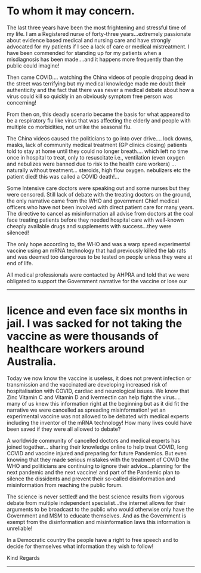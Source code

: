 # To whom it may concern.

 The last three years have been the most frightening and stressful time of my life. I am a Registered nurse of forty-three years…extremely passionate about evidence based medical and nursing care and have strongly advocated for my patients if I see a lack of care or medical mistreatment. I have been commended for standing up for my patients when a misdiagnosis has been made….and it happens more frequently than the public could imagine!

 Then came COVID…. watching the China videos of people dropping dead in the street was terrifying but my medical knowledge made me doubt their authenticity and the fact that there was never a medical debate about how a virus could kill so quickly in an obviously symptom free person was concerning!

 From then on, this deadly scenario became the basis for what appeared to be a respiratory flu like virus that was affecting the elderly and people with multiple co morbidities, not unlike the seasonal flu.

 The China videos caused the politicians to go into over drive…. lock downs, masks, lack of community medical treatment (GP clinics closing) patients told to stay at home until they could no longer breath…. which left no time once in hospital to treat, only to resuscitate i.e., ventilation (even oxygen and nebulizes were banned due to risk to the health care workers) … naturally without treatment… steroids, high flow oxygen. nebulizers etc the patient died! this was called a COVID death!... 

 Some Intensive care doctors were speaking out and some nurses but they were censored. Still lack of debate with the treating doctors on the ground, the only narrative came from the WHO and government Chief medical officers who have not been involved with direct patient care for many years. The directive to cancel as misinformation all advise from doctors at the coal face treating patients before they needed hospital care with well-known cheaply available drugs and supplements with success…they were silenced!

 The only hope according to, the WHO and  was a warp
 speed experimental vaccine using an mRNA technology that had previously killed the lab rats and was deemed too dangerous to be tested on people unless they were at end of life. 

 All medical professionals were contacted by AHPRA and told that we were obligated to support the Government narrative for the vaccine or lose our


-----

# licence and even face six months in jail. I was sacked for not taking the vaccine as were thousands of healthcare workers around Australia.

 Today we now know the vaccine is useless, it does not prevent infection or transmission and the vaccinated are developing increased risk of hospitalisation with COVID, cardiac and neurological issues. We know that Zinc Vitamin C and Vitamin D and Ivermectin can help fight the virus…. many of us knew this information right at the beginning but as it did fit the narrative we were cancelled as spreading misinformation! yet an experimental vaccine was not allowed to be debated with medical experts including the inventor of the mRNA technology! How many lives could have been saved if they were all allowed to debate?

 A worldwide community of cancelled doctors and medical experts has joined together… sharing their knowledge online to help treat COVID, long COVID and vaccine injured and preparing for future Pandemics. But even knowing that they made serious mistakes with the treatment of COVID the WHO and politicians are continuing to ignore their advice…planning for the next pandemic and the next vaccine! and part of the Pandemic plan to silence the dissidents and prevent their so-called disinformation and misinformation from reaching the public forum.

 The science is never settled! and the best science results from vigorous debate from multiple independent specialist…the internet allows for their arguments to be broadcast to the public who would otherwise only have the Government and MSM to educate themselves. And as the Government is exempt from the disinformation and misinformation laws this information is unreliable!

 In a Democratic country the people have a right to free speech and to decide for themselves what information they wish to follow!

 Kind Regards


-----


